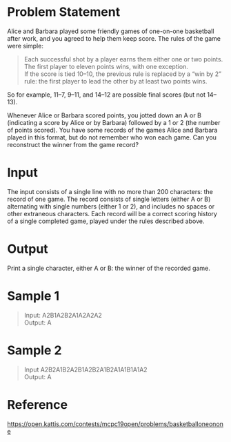 # Problem Statement
Alice and Barbara played some friendly games of one-on-one basketball after work, and you agreed to help them keep score. The rules of the game were simple:
> Each successful shot by a player earns them either one or two points. <br>
> The first player to eleven points wins, with one exception. <br>
> If the score is tied 10–10, the previous rule is replaced by a “win by 2” rule: the first player to lead the other by at least two points wins.<br>

So for example, 11–7, 9–11, and 14–12 are possible final scores (but not 14–13).

Whenever Alice or Barbara scored points, you jotted down an A or B (indicating a score by Alice or by Barbara) followed by a 1 or 2 (the number of points scored). You have some records of the games Alice and Barbara played in this format, but do not remember who won each game. Can you reconstruct the winner from the game record?

# Input
The input consists of a single line with no more than 200 characters: the record of one game. The record consists of single letters (either A or B) alternating with single numbers (either 1 or 2), and includes no spaces or other extraneous characters. Each record will be a correct scoring history of a single completed game, played under the rules described above.

# Output
Print a single character, either A or B: the winner of the recorded game.

# Sample 1
> Input: A2B1A2B2A1A2A2A2<br>
> Output: A

# Sample 2
> Input A2B2A1B2A2B1A2B2A1B2A1A1B1A1A2<br>
> Output: A

# Reference
https://open.kattis.com/contests/mcpc19open/problems/basketballoneonone
